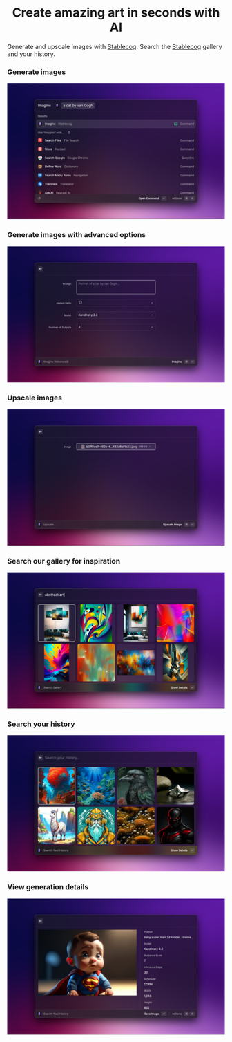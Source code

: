 <h1 align="center">Create amazing art in seconds with AI</h1>

Generate and upscale images with [Stablecog](https://stablecog.com). Search the [Stablecog](https://stablecog.com) gallery and your history.

### Generate images

![Imagine](https://raw.githubusercontent.com/stablecog/sc-raycast/master/metadata/1-imagine.png)

### Generate images with advanced options

![Imagine (Advanced)](https://raw.githubusercontent.com/stablecog/sc-raycast/master/metadata/2-imagine-advanced.png)

### Upscale images

![Upscale](https://raw.githubusercontent.com/stablecog/sc-raycast/master/metadata/3-upscale.png)

### Search our gallery for inspiration

![Search Gallery](https://raw.githubusercontent.com/stablecog/sc-raycast/master/metadata/4-gallery.png)

### Search your history

![Search Your History](https://raw.githubusercontent.com/stablecog/sc-raycast/master/metadata/5-history.png)

### View generation details

![Generation Details](https://raw.githubusercontent.com/stablecog/sc-raycast/master/metadata/6-generation-details.png)
